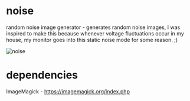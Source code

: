 # noise
random noise image generator - generates random noise images, I was inspired to make this because whenever voltage fluctuations occur in my house, my monitor goes into this static noise mode for some reason. ;)

![noise](https://user-images.githubusercontent.com/46285633/169692423-4cd58206-db10-4fac-abb8-0aff8fcbe209.png)

# dependencies
ImageMagick - https://imagemagick.org/index.php
